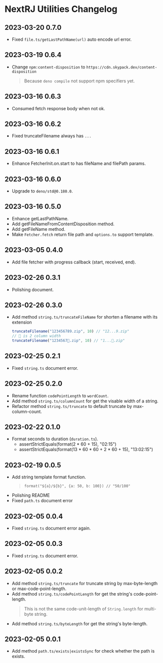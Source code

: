 # NextRJ Utilities Changelog

## 2023-03-20 0.7.0

- Fixed `file.ts/getLastPathName(url)` auto encode url error.

## 2023-03-19 0.6.4

- Change `npm:content-disposition` to `https://cdn.skypack.dev/content-disposition`
  > Because `deno compile` not support npm specifiers yet.

## 2023-03-16 0.6.3

- Consumed fetch response body when not ok.

## 2023-03-16 0.6.2

- Fixed truncateFilename always has `...`

## 2023-03-16 0.6.1

- Enhance FetcherInit.on.start to has fileName and filePath params.

## 2023-03-16 0.6.0

- Upgrade to `deno/std@0.180.0`.

## 2023-03-16 0.5.0

- Enhance getLastPathName.
- Add getFileNameFromContentDisposition method.
- Add getFileName method.
- Make `Fetcher.fetch` return file path and `options.to` support template.

## 2023-03-05 0.4.0

- Add file fetcher with progress callback (start, received, end).

## 2023-02-26 0.3.1

- Polishing document.

## 2023-02-26 0.3.0

- Add method `string.ts/truncateFileName` for shorten a filename with its extension
  ```ts
  truncateFilename("123456789.zip", 10) // "12...9.zip"
  // 🦄 is 2 column width
  truncateFilename("1234567🦄.zip", 10) // "1...🦄.zip"
  ```

## 2023-02-25 0.2.1

- Fixed `string.ts` document error.

## 2023-02-25 0.2.0

- Rename function `codePointLength` to `wordCount`.
- Add method `string.ts/columnCount` for get the visable width of a string.
- Refactor method `string.ts/truncate` to default truncate by max-column-count.

## 2023-02-22 0.1.0

- Format seconds to duration (`duration.ts`).
  - assertStrictEquals(format(2 * 60 + 15), "02:15")
  - assertStrictEquals(format(13 * 60 * 60 + 2 * 60 + 15), "13:02:15")

## 2023-02-19 0.0.5

- Add string template format function.
  > `format("${a}/${b}", {a: 50, b: 100}) // "50/100"`
- Polishing README
- Fixed `path.ts` document error

## 2023-02-05 0.0.4

- Fixed `string.ts` document error again.

## 2023-02-05 0.0.3

- Fixed `string.ts` document error.

## 2023-02-05 0.0.2

- Add method `string.ts/truncate` for truncate string by max-byte-length or max-code-point-length.
- Add method `string.ts/codePointLength` for get the string's code-point-length.
  > This is not the same code-unit-length of `String.length` for multi-byte string.
- Add method `string.ts/byteLength` for get the string's byte-length.

## 2023-02-05 0.0.1

- Add method `path.ts/exists|existsSync` for check whether the path is exists.
